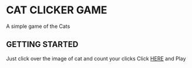 # CAT CLICKER GAME
A simple game of the Cats

## GETTING STARTED
Just click over the image of cat and count your clicks
Click [HERE](https://elfiservice.github.io/cat-clicker-game-app/) and Play
